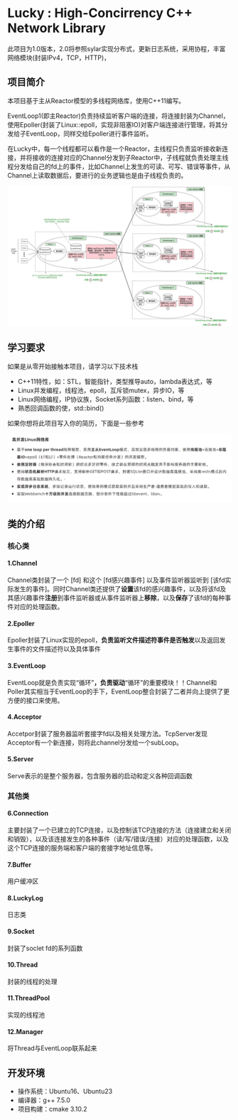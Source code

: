 # Lucky : High-Concirrency C++ Network Library

此项目为1.0版本，2.0将参照sylar实现分布式，更新日志系统，采用协程，丰富网络模块(封装IPv4，TCP，HTTP)，

## 项目简介

本项目基于主从Reactor模型的多线程网络库，使用C++11编写。

EventLoop1(即主Reactor)负责持续监听客户端的连接，将连接封装为Channel，使用Epoller(封装了Linux::epoll，实现非阻塞IO)对客户端连接进行管理，将其分发给子EventLoop，同样交给Epoller进行事件监听。

在Lucky中，每一个线程都可以看作是一个Reactor，主线程只负责监听接收新连接，并将接收的连接对应的Channel分发到子Reactor中，子线程就负责处理主线程分发给自己的fd上的事件，比如Channel上发生的可读、可写、错误等事件，从Channel上读取数据后，要进行的业务逻辑也是由子线程负责的。

![1704386325883](images/README/1704386325883.png)

## 学习要求

如果是从零开始接触本项目，请学习以下技术栈

* C++11特性，如：STL，智能指针，类型推导auto，lambda表达式，等
* Linux并发编程，线程池，epoll，互斥锁mutex，异步IO，等
* Linux网络编程，IP协议族，Socket系列函数：listen、bind，等
* 熟悉回调函数的使，std::bind()

如果你想将此项目写入你的简历，下面是一些参考

![1704388373593](images/README/1704388373593.png)

## 类的介绍

### 核心类

#### 1.Channel

Channel类封装了一个 [fd] 和这个 [fd感兴趣事件] 以及事件监听器监听到 [该fd实际发生的事件]。同时Channel类还提供了**设置**该fd的感兴趣事件，以及将该fd及其感兴趣事件**注册**到事件监听器或从事件监听器上**移除**，以及**保存**了该fd的每种事件对应的处理函数。

#### 2.Epoller

Epoller封装了Linux实现的epoll，**负责监听文件描述符事件是否触发**以及返回发生事件的文件描述符以及具体事件

#### 3.EventLoop

EventLoop就是负责实现“循环”**，负责驱动**“循环”的重要模块！！Channel和Poller其实相当于EventLoop的手下，EventLoop整合封装了二者并向上提供了更方便的接口来使用。

#### 4.Acceptor

Accetpor封装了服务器监听套接字fd以及相关处理方法。TcpServer发现Acceptor有一个新连接，则将此channel分发给一个subLoop。

#### 5.Server

Serve表示的是整个服务器，包含服务器的启动和定义各种回调函数

### 其他类

#### 6.Connection

主要封装了一个已建立的TCP连接，以及控制该TCP连接的方法（连接建立和关闭和销毁），以及该连接发生的各种事件（读/写/错误/连接）对应的处理函数，以及这个TCP连接的服务端和客户端的套接字地址信息等。

#### 7.Buffer

用户缓冲区

#### 8.LuckyLog

日志类

#### 9.Socket

封装了soclet fd的系列函数

#### 10.Thread

封装的线程的处理

#### 11.ThreadPool

实现的线程池

#### 12.Manager

将Thread与EventLoop联系起来

## 开发环境

* 操作系统：Ubuntu16、Ubuntu23
* 编译器：g++ 7.5.0
* 项目构建：cmake 3.10.2

